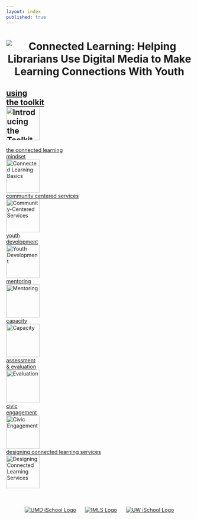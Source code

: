 ```yaml
---
layout: index
published: true
---
```


<!-- ICONS USED: 
  Party by Felix Westphal from the Noun Project https://thenounproject.com/search/?q=crowd&i=574842 
  partners by Cuby Design from the Noun Project https://thenounproject.com/search/?q=partner&i=1563350
  ConnectedLib Logo designed by Saba Kawas

-->

<!-- THIS IS THE LANDING PAGE CONTENT -->

<center><h1>
<img src="{{ site.baseurl }}/img/connectedlib_logo_slogan.png" alt="Connected Learning: Helping Librarians Use Digital Media to Make Learning Connections With Youth" /></h1>
</center>

<div class="grid-container" style="margin-left:auto;margin-right:auto;">

 <div class="grid-item"><h2><a href="modules/introducing-the-toolkit/">
    <div>using<br/>the toolkit<br/><img src="{{ site.baseurl }}/img/moduleLogos/introducing-the-toolkit.png" width="90px" ALT="Introducing the Toolkit"/>
  </div></a></h2></div>

 <div class="grid-item"> <a href="modules/basics/"><div>the connected learning<br/>mindset<br/>
 <img src="{{ site.baseurl }}/img/moduleLogos/basics.png" width="90px" ALT="Connected Learning Basics"/>
</div></a></div>

<div class="grid-item"> <a href="modules/community-centered/"><div>community centered services<br/>
 <img src="{{ site.baseurl }}/img/moduleLogos/community-centered.png" width="90px" ALT="Community-Centered Services"/>
</div></a></div>

<div class="grid-item"> <a href="modules/youth-development/"><div>youth<br/>development<br/>
 <img src="{{ site.baseurl }}/img/moduleLogos/youth-development.png" width="90px" ALT="Youth Development"/>
</div></a></div>

<div class="grid-item"> <a href="modules/mentoring/"><div>mentoring<br/>
 <img src="{{ site.baseurl }}/img/moduleLogos/mentoring.png" width="90px" ALT="Mentoring"/>
</div></a></div>



<div class="grid-item"> <a href="modules/capacity/"><div>capacity<br/>
 <img src="{{ site.baseurl }}/img/moduleLogos/capacity.png" width="90px" ALT="Capacity"/>
</div></a></div>

<div class="grid-item"> <a href="modules/evaluation/"><div>assessment<br/>& evaluation<br/>
 <img src="{{ site.baseurl }}/img/moduleLogos/evaluation.png" width="90px" ALT="Evaluation"/>
</div></a></div>

<div class="grid-item"> <a href="modules/civic-engagement/"><div>civic<br/>engagement<br/>
 <img src="{{ site.baseurl }}/img/moduleLogos/civic-engagement.png" width="90px" ALT="Civic Engagement"/>
</div></a></div>

<div class="grid-item"> <a href="modules/designing-connected-learning-services/"><div>designing connected learning services<br/>
 <img src="{{ site.baseurl }}/img/moduleLogos/designing-connected-learning-services.png" width="90px" ALT="Designing Connected Learning Services"/>
</div></a></div>

 <!-- NOT READY YET 

  <div class="grid-item"><a href="modules/programming/"><div>
    connected learning<br/>programming<br/>
    <img src="{{site.url}}{{site.baseurl}}/assets/img/programmingModuleIcon.png" width="90px"/>  </div></a></div>

  
  <div class="grid-item"><a href="modules/partnerships/index.html"><div>community<br/>partnerships<br/>
    <img src="{{site.url}}{{site.baseurl}}/assets/img/partnershipsModuleIcon.png" width="90px"/></div></a></div>

  <div class="grid-item"><a href="modules/communitymapping/index.html"><div>community<br/>mapping<br/>
    <img src="{{site.url}}{{site.baseurl}}/assets/img/communitymappingModuleIcon.png" width="90px"/></div></a></div>

 <div class="grid-item"> <a href="modules/assessment/index.html"><div>assessment<br/>& evaluation<br/>
    <img src="{{site.url}}{{site.baseurl}}/assets/img/assessmentModuleIcon.png" width="90px"/></div></a></div>

 <div class="grid-item"><a href="modules/capacity/index.html"><div>capacity<br/>&nbsp;<br/>
    <img src="{{site.url}}{{site.baseurl}}/assets/img/capacityModuleIcon.png" width="90px"/></div></a></div>

 <div class="grid-item"><a href="modules/design-thinking/index.html"><div>design<br/>thinking<br/>
    <img src="{{site.url}}{{site.baseurl}}/assets/img/design-thinkingModuleIcon.png" width="90px"/></div></a></div>


  -->

</div>



<center><div style="margin-top:50px;">
    <a href="https://ischool.umd.edu" target="_blank"><img src="{{site.baseurl}}/img/sponsorLogos/umd_ischool_logo_resized.jpg" ALT="UMD iSchool Logo"/></a>
    <a href="https://www.imls.gov" target="_blank"><img src="{{site.baseurl}}/img/sponsorLogos/imls_logo_resized.jpg" style="margin-left:20px;margin-right:20px;" ALT="IMLS Logo"/></a>
    <a href="https://ischool.uw.edu"><img src="{{site.baseurl}}/img/sponsorLogos/uw_ischool_logo_resized.png" ALT="UW iSchool Logo"/></a></div>



</center>